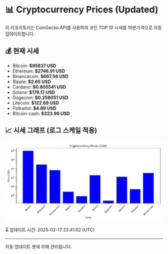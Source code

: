 
# 📊 Cryptocurrency Prices (Updated)

이 리포지토리는 CoinGecko API를 사용하여 코인 TOP 10 시세를 10분가격으로 자동 업데이트합니다.

## 💰 현재 시세
- Bitcoin: **$95837 USD**
- Ethereum: **$2746.91 USD**
- Binancecoin: **$667.56 USD**
- Ripple: **$2.65 USD**
- Cardano: **$0.805541 USD**
- Solana: **$178.17 USD**
- Dogecoin: **$0.258051 USD**
- Litecoin: **$122.69 USD**
- Polkadot: **$4.89 USD**
- Bitcoin-cash: **$323.99 USD**

## 📈 시세 그래프 (로그 스케일 적용)
![Crypto Prices](crypto_prices.png)

⏳ 업데이트 시간: 2025-02-17 23:41:02 (UTC)

---
자동 업데이트 봇에 의해 관리됩니다.
